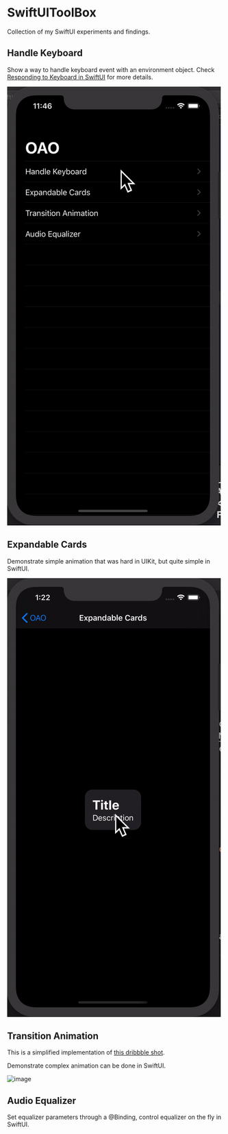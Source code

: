 # SwiftUIToolBox

Collection of my SwiftUI experiments and findings.

## Handle Keyboard

Show a way to handle keyboard event with an environment object. Check [Responding to Keyboard in SwiftUI](https://github.com/Jimmy-Lee/Notes/blob/master/Notes/Responding%20to%20Keyboard%20in%20SwiftUI.md) for more details.

![image](https://github.com/Jimmy-Lee/SwiftUIToolBox/blob/preview_images/README%20images/Handle%20Keyboard.gif)

## Expandable Cards

Demonstrate simple animation that was hard in UIKit, but quite simple in SwiftUI.

![image](https://github.com/Jimmy-Lee/SwiftUIToolBox/blob/preview_images/README%20images/Expandable%20Card.gif)

## Transition Animation

This is a simplified implementation of [this dribbble shot](https://dribbble.com/shots/1850527-Music-Player-Transition).

Demonstrate complex animation can be done in SwiftUI.

![image](https://github.com/Jimmy-Lee/SwiftUIToolBox/blob/preview_images/README%20images/Transition%20Animation.gif)

## Audio Equalizer

Set equalizer parameters through a @Binding, control equalizer on the fly in SwiftUI.
